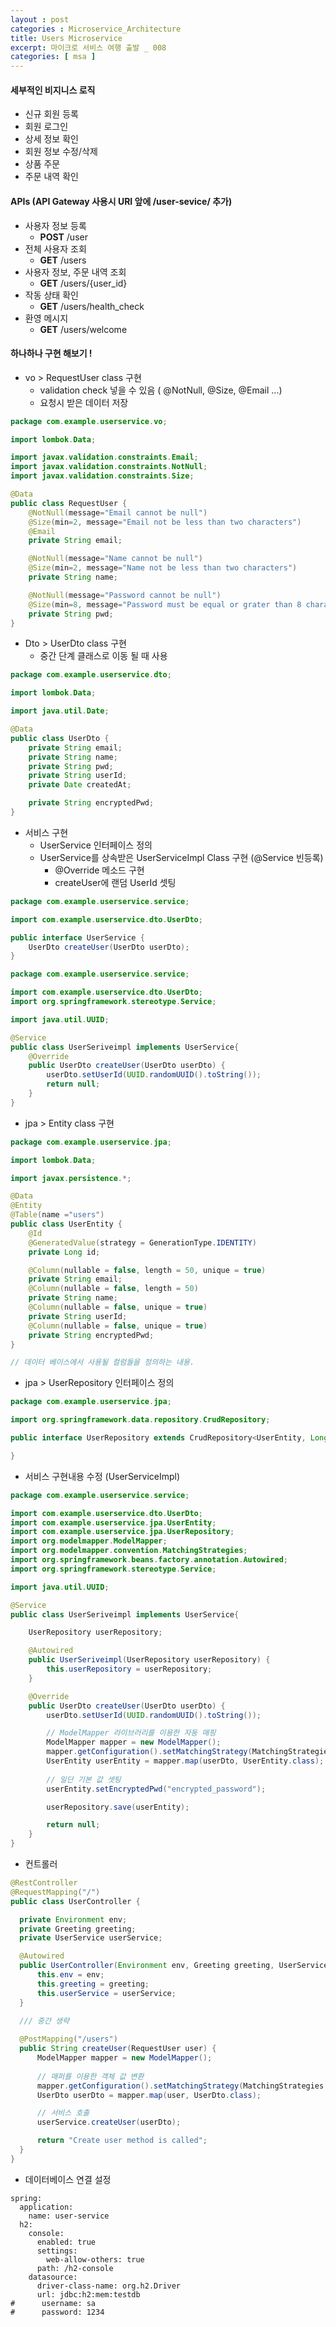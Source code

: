 ```yaml
---
layout : post
categories : Microservice_Architecture
title: Users Microservice
excerpt: 마이크로 서비스 여행 출발 _ 008
categories: [ msa ]
---
```


#### 세부적인 비지니스 로직
* 신규 회원 등록
* 회원 로그인
* 상세 정보 확인
* 회원 정보 수정/삭제
* 상품 주문
* 주문 내역 확인

#### APIs (API Gateway 사용시 URI 앞에 /user-sevice/ 추가)
* 사용자 정보 등록
  + __POST__ /user 
* 전체 사용자 조회
  + __GET__ /users
* 사용자 정보, 주문 내역 조회
  + __GET__ /users/{user_id}
* 작동 상태 확인
  + __GET__ /users/health_check
* 환영 메시지
  + __GET__ /users/welcome


#### 하나하나 구현 해보기 ! 
* vo  > RequestUser class 구현
  + validation check  넣을 수 있음 ( @NotNull, @Size, @Email ...)
  + 요청시 받은 데이터 저장
  
```java
package com.example.userservice.vo;

import lombok.Data;

import javax.validation.constraints.Email;
import javax.validation.constraints.NotNull;
import javax.validation.constraints.Size;

@Data
public class RequestUser {
    @NotNull(message="Email cannot be null")
    @Size(min=2, message="Email not be less than two characters")
    @Email
    private String email;

    @NotNull(message="Name cannot be null")
    @Size(min=2, message="Name not be less than two characters")
    private String name;

    @NotNull(message="Password cannot be null")
    @Size(min=8, message="Password must be equal or grater than 8 characters")
    private String pwd;
}
```

* Dto >  UserDto class 구현
  + 중간 단계 클래스로 이동 될 때 사용  

```java
package com.example.userservice.dto;

import lombok.Data;

import java.util.Date;

@Data
public class UserDto {
    private String email;
    private String name;
    private String pwd;
    private String userId;
    private Date createdAt;

    private String encryptedPwd;
}


```
  
* 서비스 구현
  + UserService 인터페이스 정의
  + UserService를 상속받은 UserServiceImpl Class 구현 (@Service 빈등록)
    - @Override 메소드 구현
    - createUser에 랜덤 UserId 셋팅

```java
package com.example.userservice.service;

import com.example.userservice.dto.UserDto;

public interface UserService {
    UserDto createUser(UserDto userDto);
}

```
```java
package com.example.userservice.service;

import com.example.userservice.dto.UserDto;
import org.springframework.stereotype.Service;

import java.util.UUID;

@Service
public class UserSeriveimpl implements UserService{
    @Override
    public UserDto createUser(UserDto userDto) {
        userDto.setUserId(UUID.randomUUID().toString());
        return null;
    }
}

```

* jpa > Entity class 구현

```java
package com.example.userservice.jpa;

import lombok.Data;

import javax.persistence.*;

@Data
@Entity
@Table(name ="users")
public class UserEntity {
    @Id
    @GeneratedValue(strategy = GenerationType.IDENTITY)
    private Long id;

    @Column(nullable = false, length = 50, unique = true)
    private String email;
    @Column(nullable = false, length = 50)
    private String name;
    @Column(nullable = false, unique = true)
    private String userId;
    @Column(nullable = false, unique = true)
    private String encryptedPwd;
}

// 데이터 베이스에서 사용될 컬럼들을 정의하는 내용.
```

* jpa > UserRepository 인터페이스 정의

```java
package com.example.userservice.jpa;

import org.springframework.data.repository.CrudRepository;

public interface UserRepository extends CrudRepository<UserEntity, Long> {

}
```

* 서비스 구현내용 수정 (UserServiceImpl)

```java
package com.example.userservice.service;

import com.example.userservice.dto.UserDto;
import com.example.userservice.jpa.UserEntity;
import com.example.userservice.jpa.UserRepository;
import org.modelmapper.ModelMapper;
import org.modelmapper.convention.MatchingStrategies;
import org.springframework.beans.factory.annotation.Autowired;
import org.springframework.stereotype.Service;

import java.util.UUID;

@Service
public class UserSeriveimpl implements UserService{

    UserRepository userRepository;

    @Autowired
    public UserSeriveimpl(UserRepository userRepository) {
        this.userRepository = userRepository;
    }

    @Override
    public UserDto createUser(UserDto userDto) {
        userDto.setUserId(UUID.randomUUID().toString());

        // ModelMapper 라이브러리를 이용한 자동 매핑
        ModelMapper mapper = new ModelMapper();
        mapper.getConfiguration().setMatchingStrategy(MatchingStrategies.STRICT);
        UserEntity userEntity = mapper.map(userDto, UserEntity.class);
        
        // 일단 기본 값 셋팅
        userEntity.setEncryptedPwd("encrypted_password");

        userRepository.save(userEntity);

        return null;
    }
}

```

* 컨트롤러

```java
@RestController
@RequestMapping("/")
public class UserController {

  private Environment env;
  private Greeting greeting;
  private UserService userService;

  @Autowired
  public UserController(Environment env, Greeting greeting, UserService userService) {
      this.env = env;
      this.greeting = greeting;
      this.userService = userService;
  }

  /// 중간 생략
    
  @PostMapping("/users")
  public String createUser(RequestUser user) {
      ModelMapper mapper = new ModelMapper();
      
      // 매퍼를 이용한 객체 값 변환
      mapper.getConfiguration().setMatchingStrategy(MatchingStrategies.STRICT);
      UserDto userDto = mapper.map(user, UserDto.class);

      // 서비스 호출
      userService.createUser(userDto);

      return "Create user method is called";
  }
}
```

* 데이터베이스 연결 설정
```ymd
spring:
  application:
    name: user-service
  h2:
    console:
      enabled: true
      settings:
        web-allow-others: true
      path: /h2-console
    datasource:
      driver-class-name: org.h2.Driver
      url: jdbc:h2:mem:testdb
#      username: sa
#      password: 1234
```